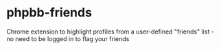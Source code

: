phpbb-friends
=============

Chrome extension to highlight profiles from a user-defined "friends" list - no need to be logged in to flag your friends
